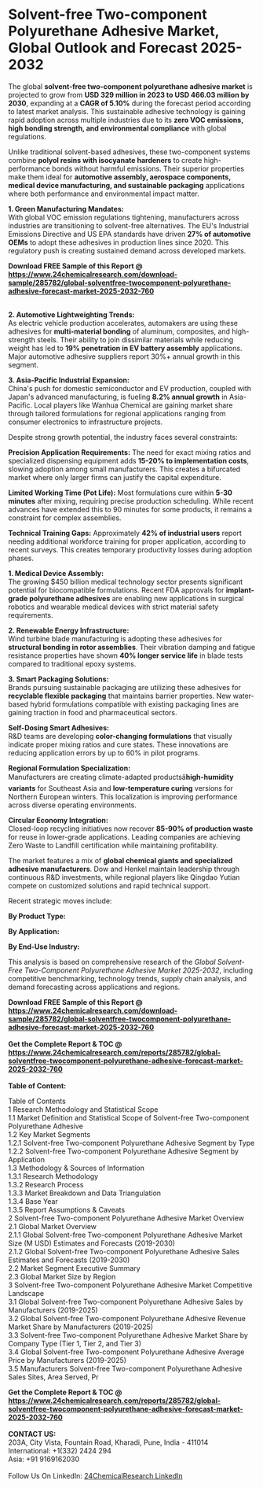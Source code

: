 <h1>Solvent-free Two-component Polyurethane Adhesive Market, Global Outlook and Forecast 2025-2032</h1><p>The global <strong>solvent-free two-component polyurethane adhesive market</strong> is projected to grow from <strong>USD 329 million in 2023 to USD 466.03 million by 2030</strong>, expanding at a <strong>CAGR of 5.10%</strong> during the forecast period according to latest market analysis. This sustainable adhesive technology is gaining rapid adoption across multiple industries due to its <strong>zero VOC emissions, high bonding strength, and environmental compliance</strong> with global regulations.</p><p>Unlike traditional solvent-based adhesives, these two-component systems combine <strong>polyol resins with isocyanate hardeners</strong> to create high-performance bonds without harmful emissions. Their superior properties make them ideal for <strong>automotive assembly, aerospace components, medical device manufacturing, and sustainable packaging</strong> applications where both performance and environmental impact matter.</p><p><strong>1. Green Manufacturing Mandates:</strong><br>
With global VOC emission regulations tightening, manufacturers across industries are transitioning to solvent-free alternatives. The EU's Industrial Emissions Directive and US EPA standards have driven <strong>27% of automotive OEMs</strong> to adopt these adhesives in production lines since 2020. This regulatory push is creating sustained demand across developed markets.</p><div><b>Download FREE Sample of this Report @ 
            <a href="https://www.24chemicalresearch.com/download-sample/285782/global-solventfree-twocomponent-polyurethane-adhesive-forecast-market-2025-2032-760">
            https://www.24chemicalresearch.com/download-sample/285782/global-solventfree-twocomponent-polyurethane-adhesive-forecast-market-2025-2032-760</a></b></div><br><p><strong>2. Automotive Lightweighting Trends:</strong><br>
As electric vehicle production accelerates, automakers are using these adhesives for <strong>multi-material bonding</strong> of aluminum, composites, and high-strength steels. Their ability to join dissimilar materials while reducing weight has led to <strong>19% penetration in EV battery assembly</strong> applications. Major automotive adhesive suppliers report 30%+ annual growth in this segment.</p><p><strong>3. Asia-Pacific Industrial Expansion:</strong><br>
China's push for domestic semiconductor and EV production, coupled with Japan's advanced manufacturing, is fueling <strong>8.2% annual growth</strong> in Asia-Pacific. Local players like Wanhua Chemical are gaining market share through tailored formulations for regional applications ranging from consumer electronics to infrastructure projects.</p><p>Despite strong growth potential, the industry faces several constraints:</p><p><strong>Precision Application Requirements:</strong> The need for exact mixing ratios and specialized dispensing equipment adds <strong>15-20% to implementation costs</strong>, slowing adoption among small manufacturers. This creates a bifurcated market where only larger firms can justify the capital expenditure.</p><p><strong>Limited Working Time (Pot Life):</strong> Most formulations cure within <strong>5-30 minutes</strong> after mixing, requiring precise production scheduling. While recent advances have extended this to 90 minutes for some products, it remains a constraint for complex assemblies.</p><p><strong>Technical Training Gaps:</strong> Approximately <strong>42% of industrial users</strong> report needing additional workforce training for proper application, according to recent surveys. This creates temporary productivity losses during adoption phases.</p><p><strong>1. Medical Device Assembly:</strong><br>
The growing $450 billion medical technology sector presents significant potential for biocompatible formulations. Recent FDA approvals for <strong>implant-grade polyurethane adhesives</strong> are enabling new applications in surgical robotics and wearable medical devices with strict material safety requirements.</p><p><strong>2. Renewable Energy Infrastructure:</strong><br>
Wind turbine blade manufacturing is adopting these adhesives for <strong>structural bonding in rotor assemblies</strong>. Their vibration damping and fatigue resistance properties have shown <strong>40% longer service life</strong> in blade tests compared to traditional epoxy systems.</p><p><strong>3. Smart Packaging Solutions:</strong><br>
Brands pursuing sustainable packaging are utilizing these adhesives for <strong>recyclable flexible packaging</strong> that maintains barrier properties. New water-based hybrid formulations compatible with existing packaging lines are gaining traction in food and pharmaceutical sectors.</p><p><strong>Self-Dosing Smart Adhesives:</strong><br>
	R&amp;D teams are developing <strong>color-changing formulations</strong> that visually indicate proper mixing ratios and cure states. These innovations are reducing application errors by up to 60% in pilot programs.</p><p><strong>Regional Formulation Specialization:</strong><br>
	Manufacturers are creating climate-adapted productsâ<strong>high-humidity variants</strong> for Southeast Asia and <strong>low-temperature curing</strong> versions for Northern European winters. This localization is improving performance across diverse operating environments.</p><p><strong>Circular Economy Integration:</strong><br>
	Closed-loop recycling initiatives now recover <strong>85-90% of production waste</strong> for reuse in lower-grade applications. Leading companies are achieving Zero Waste to Landfill certification while maintaining profitability.</p><p>The market features a mix of <strong>global chemical giants and specialized adhesive manufacturers</strong>. Dow and Henkel maintain leadership through continuous R&amp;D investments, while regional players like Qingdao Yutian compete on customized solutions and rapid technical support.</p><p>Recent strategic moves include:</p><p><strong>By Product Type:</strong></p><p><strong>By Application:</strong></p><p><strong>By End-Use Industry:</strong></p><p>This analysis is based on comprehensive research of the <em>Global Solvent-Free Two-Component Polyurethane Adhesive Market 2025-2032</em>, including competitive benchmarking, technology trends, supply chain analysis, and demand forecasting across applications and regions.</p><div><b>Download FREE Sample of this Report @ 
            <a href="https://www.24chemicalresearch.com/download-sample/285782/global-solventfree-twocomponent-polyurethane-adhesive-forecast-market-2025-2032-760">
            https://www.24chemicalresearch.com/download-sample/285782/global-solventfree-twocomponent-polyurethane-adhesive-forecast-market-2025-2032-760</a></b></div><br><div><b>Get the Complete Report & TOC @ 
            <a href="https://www.24chemicalresearch.com/reports/285782/global-solventfree-twocomponent-polyurethane-adhesive-forecast-market-2025-2032-760">
            https://www.24chemicalresearch.com/reports/285782/global-solventfree-twocomponent-polyurethane-adhesive-forecast-market-2025-2032-760</a></b></div><br>
            <b>Table of Content:</b><p>Table of Contents<br />
1 Research Methodology and Statistical Scope<br />
1.1 Market Definition and Statistical Scope of Solvent-free Two-component Polyurethane Adhesive<br />
1.2 Key Market Segments<br />
1.2.1 Solvent-free Two-component Polyurethane Adhesive Segment by Type<br />
1.2.2 Solvent-free Two-component Polyurethane Adhesive Segment by Application<br />
1.3 Methodology & Sources of Information<br />
1.3.1 Research Methodology<br />
1.3.2 Research Process<br />
1.3.3 Market Breakdown and Data Triangulation<br />
1.3.4 Base Year<br />
1.3.5 Report Assumptions & Caveats<br />
2 Solvent-free Two-component Polyurethane Adhesive Market Overview<br />
2.1 Global Market Overview<br />
2.1.1 Global Solvent-free Two-component Polyurethane Adhesive Market Size (M USD) Estimates and Forecasts (2019-2030)<br />
2.1.2 Global Solvent-free Two-component Polyurethane Adhesive Sales Estimates and Forecasts (2019-2030)<br />
2.2 Market Segment Executive Summary<br />
2.3 Global Market Size by Region<br />
3 Solvent-free Two-component Polyurethane Adhesive Market Competitive Landscape<br />
3.1 Global Solvent-free Two-component Polyurethane Adhesive Sales by Manufacturers (2019-2025)<br />
3.2 Global Solvent-free Two-component Polyurethane Adhesive Revenue Market Share by Manufacturers (2019-2025)<br />
3.3 Solvent-free Two-component Polyurethane Adhesive Market Share by Company Type (Tier 1, Tier 2, and Tier 3)<br />
3.4 Global Solvent-free Two-component Polyurethane Adhesive Average Price by Manufacturers (2019-2025)<br />
3.5 Manufacturers Solvent-free Two-component Polyurethane Adhesive Sales Sites, Area Served, Pr</p><div><b>Get the Complete Report & TOC @ 
            <a href="https://www.24chemicalresearch.com/reports/285782/global-solventfree-twocomponent-polyurethane-adhesive-forecast-market-2025-2032-760">
            https://www.24chemicalresearch.com/reports/285782/global-solventfree-twocomponent-polyurethane-adhesive-forecast-market-2025-2032-760</a></b></div><br><b>CONTACT US:</b><br>
            203A, City Vista, Fountain Road, Kharadi, Pune, India - 411014<br>
            International: +1(332) 2424 294<br>
            Asia: +91 9169162030 <br><br>
            Follow Us On LinkedIn: <a href="https://www.linkedin.com/company/24chemicalresearch/">24ChemicalResearch LinkedIn</a>